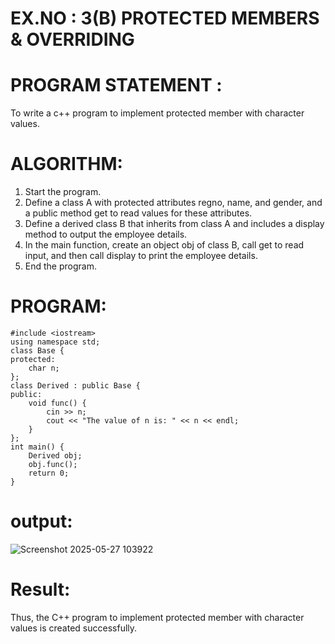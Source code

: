 
# EX.NO : 3(B)  PROTECTED MEMBERS & OVERRIDING 

# PROGRAM STATEMENT :  
To write a c++ program to implement protected member with character values.  

# ALGORITHM:    
1. Start the program.  
2. Define a class A with protected attributes regno, name, and gender, and a public method get to read values for these attributes.  
3. Define a derived class B that inherits from class A and includes a display method to output the employee details.  
4. In the main function, create an object obj of class B, call get to read input, and then call display to print the employee details.  
5. End the program.
   
# PROGRAM: 
```
#include <iostream>
using namespace std;
class Base {
protected:
    char n; 
};
class Derived : public Base {
public:
    void func() {
        cin >> n;
        cout << "The value of n is: " << n << endl;
    }
};
int main() {
    Derived obj;
    obj.func();  
    return 0;
}
```
# output:

![Screenshot 2025-05-27 103922](https://github.com/user-attachments/assets/78d617b5-6977-4df4-89fa-cfc19e1e6465)

# Result:

Thus, the C++ program to implement protected member with character values is created successfully.  
